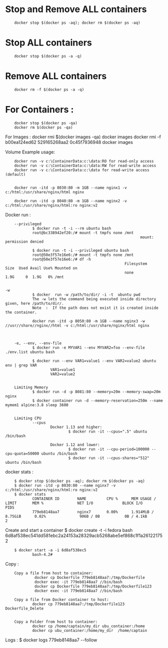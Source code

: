 # Stop and Remove ALL containers
        docker stop $(docker ps -aq); docker rm $(docker ps -aq)

# Stop ALL containers
        docker stop $(docker ps -a -q)

# Remove ALL containers
        docker rm -f $(docker ps -a -q) 


# For Containers :
        docker stop $(docker ps -qa)
        docker rm $(docker ps -qa)


For Images      :
        docker rmi $(docker images -qa)
        docker images
        docker rmi -f b00ea124ed62 529165268aa2 0c45f7936948 
        docker images


Volume Example usage:

        docker run -v c:\ContainerData:c:\data:RO for read-only access
        docker run -v c:\ContainerData:c:\data:RW for read-write access
        docker run -v c:\ContainerData:c:\data for read-write access (default)


        docker run -itd -p 8030:80 -m 1GB --name nginx1 -v c:/html:/usr/share/nginx/html nginx

        docker run -itd -p 8040:80 -m 1GB --name nginx2 -v c:/html:/usr/share/nginx/html:ro nginx:v2



Docker run      :

        --privileged
                $ docker run -t -i --rm ubuntu bash
                root@bc338942ef20:/# mount -t tmpfs none /mnt
                                                                mount: permission denied

                $ docker run -t -i --privileged ubuntu bash
                root@50e3f57e16e6:/# mount -t tmpfs none /mnt
                root@50e3f57e16e6:/# df -h
                                                         Filesystem      Size  Used Avail Use% Mounted on
                                                         none            1.9G     0  1.9G   0% /mnt


    -w
                $ docker  run -w /path/to/dir/ -i -t  ubuntu pwd
                The -w lets the command being executed inside directory given, here /path/to/dir/. 
                Note  :  If the path does not exist it is created inside the container.

                docker run -itd -p 8050:80 -m 1GB --name nginx3 -w //usr//share//nginx//html -v c:/html:/usr/share/nginx/html nginx



        -e, --env, --env-file
                $ docker run -e MYVAR1 --env MYVAR2=foo --env-file ./env.list ubuntu bash

                $ docker run --env VAR1=value1 --env VAR2=value2 ubuntu env | grep VAR
                        VAR1=value1
                        VAR2=value2


        Limiting Memory
                $ docker run -d -p 8081:80 --memory=20m --memory-swap=20m nginx
                $ docker container run -d --memory-reservation=250m --name mymem1 alpine:3.8 sleep 3600


        Limiting CPU
                --cpus
                        Docker 1.13 and higher:
                                $ docker run -it --cpus=".5" ubuntu /bin/bash

                        Docker 1.12 and lower:
                                $ docker run -it --cpu-period=100000 --cpu-quota=50000 ubuntu /bin/bash
                                $ docker run -it --cpus-shares="512" ubuntu /bin/bash


docker stats    :

        $ docker stop $(docker ps -aq); docker rm $(docker ps -aq)
        $ docker run -itd -p 8030:80 --name nginx7 -v c:/html:/usr/share/nginx/html:ro nginx:v2
        $ docker stats
                CONTAINER ID        NAME         CPU %      MEM USAGE / LIMIT       MEM %               NET I/O             BLOCK I/O           PIDS
                779eb8148aa7        nginx7       0.00%      1.914MiB / 8.75GiB      0.02%               906B / 0B           0B / 4.1kB          2



Create and start a container
        $ docker create -t -i fedora bash
                6d8af538ec541dd581ebc2a24153a28329acb5268abe5ef868c1f1a261221752

        $ docker start -a -i 6d8af538ec5
                bash-4.2#


Copy    :

        Copy a file from host to container:
                 docker cp Dockerfile 779eb8148aa7:/tmp/Dockerfile
                 docker exec -it 779eb8148aa7 //bin/bash
                 docker cp Dockerfile 779eb8148aa7:/tmp/Dockerfile123
                 docker exec -it 779eb8148aa7 //bin/bash
         
        Copy a file from Docker container to host:
                docker cp 779eb8148aa7:/tmp/Dockerfile123 Dockerfile_Delete
 
 
        Copy a Folder from host to container:
                docker cp /home/captain/my_dir ubu_container:/home
                docker cp ubu_container:/home/my_dir  /home/captain
 
 
Logs    :
        $ docker logs 779eb8148aa7 --follow



